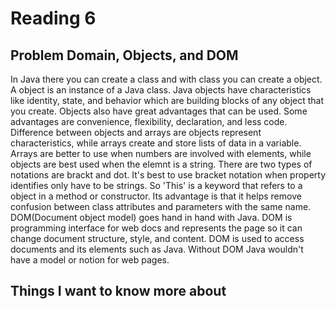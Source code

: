 # Reading 6
## Problem Domain, Objects, and DOM

In Java there you can create a class and with class you can create a object. A object is an instance of a Java class. Java objects have characteristics like identity, state, and behavior which are building blocks of any object that you create. Objects also have great advantages that can be used. Some advantages are convenience, flexibility, declaration, and less code. Difference between objects and arrays are objects represent characteristics, while arrays create and store lists of data in a variable. Arrays are better to use when numbers are involved with elements, while objects are best used when the elemnt is a string. There are two types of notations are brackt and dot. It's best to use bracket notation when property identifies only have to be strings. So 'This' is a keyword that refers to a object in a method or constructor. Its advantage is that it helps remove confusion between class attributes and parameters with the same name. DOM(Document object model) goes hand in hand with Java. DOM is programming interface for web docs and represents the page so it can change document structure, style, and content. DOM is used to access documents and its elements such as Java. Without DOM Java wouldn't have a model or notion for web pages.

## Things I want to know more about
